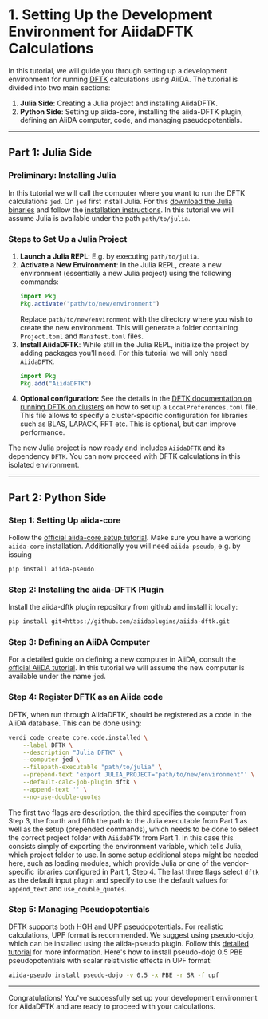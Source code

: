 # 1. Setting Up the Development Environment for AiidaDFTK Calculations

In this tutorial, we will guide you through setting up a development environment for running [DFTK](https://docs.dftk.org/stable/) calculations using AiiDA. The tutorial is divided into two main sections:
1. **Julia Side**: Creating a Julia project and installing AiidaDFTK.
2. **Python Side**: Setting up aiida-core, installing the aiida-DFTK plugin, defining an AiiDA computer, code, and managing pseudopotentials.

---

## Part 1: Julia Side

### Preliminary: Installing Julia
In this tutorial we will call the computer where you want to run the DFTK
calculations `jed`.
On `jed` first install Julia.
For this [download the Julia binaries](https://julialang.org/downloads/)
and follow the [installation instructions](https://julialang.org/downloads/platform/).
In this tutorial we will assume Julia is available under the path `path/to/julia`.

### Steps to Set Up a Julia Project
1. **Launch a Julia REPL**: E.g. by executing `path/to/julia`.
2. **Activate a New Environment**: In the Julia REPL,
   create a new environment (essentially a new Julia project)
   using the following commands:
   ```julia
   import Pkg
   Pkg.activate("path/to/new/environment")
   ```
   Replace `path/to/new/environment` with the directory where you wish to
   create the new environment. This will generate a folder
   containing `Project.toml` and `Manifest.toml` files.
3. **Install AiidaDFTK**: While still in the Julia REPL,
   initialize the project by adding packages you'll need.
   For this tutorial we will only need `AiidaDFTK`.
    ```julia
    import Pkg
    Pkg.add("AiidaDFTK")
    ```
4. **Optional configuration:** See the details in the [DFTK documentation
   on running DFTK on clusters](https://docs.dftk.org/stable/tricks/compute_clusters/#Setting-up-local-preferences)
   on how
   to set up a `LocalPreferences.toml` file. This file allows to specify
   a cluster-specific configuration for libraries such as BLAS, LAPACK, FFT etc.
   This is optional, but can improve performance.

The new Julia project is now ready and includes `AiidaDFTK` and its dependency `DFTK`.
You can now proceed with DFTK calculations in this isolated environment.

---

## Part 2: Python Side

### Step 1: Setting Up aiida-core
Follow the [official aiida-core setup tutorial](https://aiida.readthedocs.io/projects/aiida-core/en/latest/intro/get_started.html).
Make sure you have a working `aiida-core` installation.
Additionally you will need `aiida-pseudo`, e.g. by issuing
```bash
pip install aiida-pseudo
```

### Step 2: Installing the aiida-DFTK Plugin
Install the aiida-dftk plugin repository from github and install it locally:
```bash
pip install git+https://github.com/aiidaplugins/aiida-dftk.git
```

### Step 3: Defining an AiiDA Computer
For a detailed guide on defining a new computer in AiiDA,
consult the [official AiiDA tutorial](https://aiida.readthedocs.io/projects/aiida-core/en/latest/howto/run_codes.html).
In this tutorial we will assume the new computer is available under
the name `jed`.

### Step 4: Register DFTK as an Aiida code
DFTK, when run through AiidaDFTK, should be registered as a code in the AiiDA database.
This can be done using:
```bash
verdi code create core.code.installed \
    --label DFTK \
    --description "Julia DFTK" \
    --computer jed \
    --filepath-executable "path/to/julia" \
    --prepend-text 'export JULIA_PROJECT="path/to/new/environment"' \
    --default-calc-job-plugin dftk \
    --append-text '' \
    --no-use-double-quotes
```
The first two flags are description, the third specifies the computer from Step 3,
the fourth and fifth the path to the Julia executable from Part 1
as well as the setup (prepended commands), which needs to be done
to select the correct project folder with `AiidaDFTK` from Part 1.
In this case this consists simply of exporting the environment variable,
which tells Julia, which project folder to use. In some setup additional steps
might be needed here, such as loading modules, which provide Julia or
one of the vendor-specific libraries configured in Part 1, Step 4.
The last three flags select `dftk` as the default input plugin and specify
to use the default values for `append_text` and `use_double_quotes`.

### Step 5: Managing Pseudopotentials
DFTK supports both HGH and UPF pseudopotentials. For realistic calculations,
UPF format is recommended. We suggest using pseudo-dojo, which can be installed
using the aiida-pseudo plugin. Follow this
[detailed tutorial](https://aiida-pseudo.readthedocs.io/en/latest/)
for more information. Here's how to install pseudo-dojo 0.5 PBE pseudopotentials
with scalar relativistic effects in UPF format:
```bash
aiida-pseudo install pseudo-dojo -v 0.5 -x PBE -r SR -f upf
```

---

Congratulations! You've successfully set up your development environment for AiidaDFTK
and are ready to proceed with your calculations.
